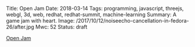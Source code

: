 Title: Open Jam
Date: 2018-03-14
Tags: programming, javascript, threejs, webgl, 3d, web, redhat, redhat-summit, machine-learning
Summary: A game jam with heart.
Image: /2017/10/12/noiseecho-cancellation-in-fedora-26/after.jpg
Mwc: 52
Status: draft

[Open Jam][oj]

[oj]: http://openjam.io/
